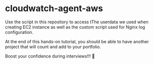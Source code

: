 # cloudwatch-agent-aws
Use the script in this repository to access tThe userdata we used when creating EC2 instance as well as the custom script used for Nginx log configuration.

At the end of this hands-on tutorial, you should be able to have another project that will count and add to your portfolio.

Boost your confidence during interviews!!! 💪



